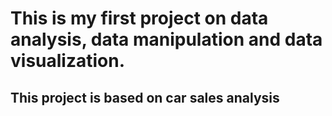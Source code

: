 # This is my first project on data analysis, data manipulation and data visualization.

## This project is based on car sales analysis
